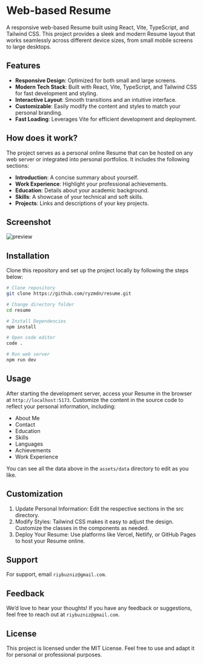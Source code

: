 # Web-based Resume

A responsive web-based Resume built using React, Vite, TypeScript, and Tailwind CSS. This project provides a sleek and modern Resume layout that works seamlessly across different device sizes, from small mobile screens to large desktops.

## Features

- **Responsive Design**: Optimized for both small and large screens.
- **Modern Tech Stack**: Built with React, Vite, TypeScript, and Tailwind CSS for fast development and styling.
- **Interactive Layout**: Smooth transitions and an intuitive interface.
- **Customizable**: Easily modify the content and styles to match your personal branding.
- **Fast Loading**: Leverages Vite for efficient development and deployment.

## How does it work?

The project serves as a personal online Resume that can be hosted on any web server or integrated into personal portfolios. It includes the following sections:

- **Introduction**: A concise summary about yourself.
- **Work Experience**: Highlight your professional achievements.
- **Education**: Details about your academic background.
- **Skills**: A showcase of your technical and soft skills.
- **Projects**: Links and descriptions of your key projects.

## Screenshot

![preview](https://github.com/user-attachments/assets/0686564c-9aa4-4daa-823c-f565dbc0b0b2)

## Installation

Clone this repository and set up the project locally by following the steps below:

```bash
# Clone repository
git clone https://github.com/ryzmdn/resume.git

# Change directory folder
cd resume

# Install Dependencies
npm install

# Open code editor
code .

# Run web server
npm run dev
```

## Usage

After starting the development server, access your Resume in the browser at `http://localhost:5173`. Customize the content in the source code to reflect your personal information, including:

- About Me
- Contact
- Education
- Skills
- Languages
- Achievements
- Work Experience

You can see all the data above in the `assets/data` directory to edit as you like.

## Customization

1. Update Personal Information: Edit the respective sections in the src directory.
2. Modify Styles: Tailwind CSS makes it easy to adjust the design. Customize the classes in the components as needed.
3. Deploy Your Resume: Use platforms like Vercel, Netlify, or GitHub Pages to host your Resume online.

## Support

For support, email `riybuzniz@gmail.com`.

## Feedback

We’d love to hear your thoughts! If you have any feedback or suggestions, feel free to reach out at `riybuzniz@gmail.com`.

## License

This project is licensed under the MIT License. Feel free to use and adapt it for personal or professional purposes.
